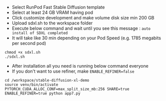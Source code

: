 
* Select RunPod Fast Stable Diffusion template
* Select at least 24 GB VRAM having pod
* Click customize development and make volume disk size min 200 GB
* Upload sdxl.sh to the workspace folder
* Execute below command and wait until you see this message : ```auto install of SDXL completed```
* It will take like 30 min depending on your Pod Speed (e.g. 1785 megabits per second pod)
  
```
chmod +x sdxl.sh
./sdxl.sh
```

* After installation all you need is running below command everyone
* If you don't want to use refiner, make ```ENABLE_REFINER=false``` 

```
cd /workspace/stable-diffusion-xl-demo
source venv/bin/activate
PYTORCH_CUDA_ALLOC_CONF=max_split_size_mb:256 SHARE=true ENABLE_REFINER=true python app7.py
```
